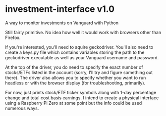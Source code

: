 # investment-interface v1.0
A way to monitor investments on Vanguard with Python

Still fairly primitive.  No idea how well it would work with browsers other than Firefox.

If you're interested, you'll need to aquire geckodriver.  You'll also need to create a keys.py file which contains variables storing the path to the geckodriver executable as well as your Vanguard username and password.

At the top of the driver, you do need to specify the exact number of stocks/ETFs listed in the account (sorry, I'll try and figure something out there).  The driver also allows you to specify whether you want to run headless or with the browser display (for troubleshooting, primarily).

For now, just prints stock/ETF ticker symbols along with 1-day percentage change and total cost basis earnings.  I intend to create a physical interface using a Raspberry Pi Zero at some point but the info could be used numerous ways.
